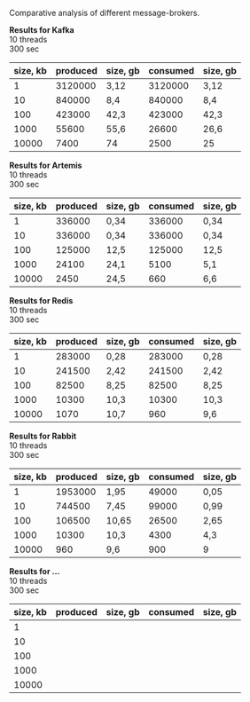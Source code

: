 Comparative analysis of different message-brokers.

**Results for Kafka**  
10 threads  
300 sec  

| size, kb | produced | size, gb | consumed | size, gb |
|----------|---------|--------|---|--------|
| 1        | 3120000 | 3,12 | 3120000 | 3,12 |
| 10       | 840000  | 8,4  | 840000  | 8,4  |
| 100      | 423000  | 42,3 | 423000  | 42,3 |
| 1000     | 55600   | 55,6 | 26600   | 26,6 |
| 10000    | 7400    | 74   | 2500    | 25   |

**Results for Artemis**  
10 threads  
300 sec

| size, kb | produced | size, gb | consumed | size, gb |
|----------|---------|--------|---|--------|
| 1        | 336000 | 0,34 | 336000 | 0,34 |
| 10       | 336000 | 0,34 | 336000 | 0,34 | 
| 100      | 125000 | 12,5 | 125000 | 12,5 |
| 1000     | 24100  | 24,1 | 5100   | 5,1  |
| 10000    | 2450   | 24,5 | 660    | 6,6  |

**Results for Redis**  
10 threads  
300 sec

| size, kb | produced | size, gb | consumed | size, gb |
|----------|---------|--------|---|--------|
| 1        | 283000 | 0,28 | 283000 | 0,28 |
| 10       | 241500 | 2,42 | 241500 | 2,42 |
| 100      | 82500  | 8,25 | 82500  | 8,25 |
| 1000     | 10300  | 10,3 | 10300  | 10,3 |
| 10000    | 1070   | 10,7 | 960    | 9,6 |

**Results for Rabbit**  
10 threads  
300 sec

| size, kb | produced | size, gb | consumed | size, gb |
|----------|---------|--------|---|--------|
| 1        | 1953000 | 1,95  | 49000 | 0,05 | 
| 10       | 744500  | 7,45  | 99000 | 0,99 |
| 100      | 106500  | 10,65 | 26500 | 2,65 |
| 1000     | 10300   | 10,3  | 4300  | 4,3 |
| 10000    | 960     | 9,6   | 900   | 9 |

**Results for ...**  
10 threads  
300 sec

| size, kb | produced | size, gb | consumed | size, gb |
|----------|---------|--------|---|--------|
| 1        |  |  |  |  |
| 10       |  |  |  |  |
| 100      |  |  |  |  |
| 1000     |  |  |   |  |
| 10000    |  |  |   |  |
